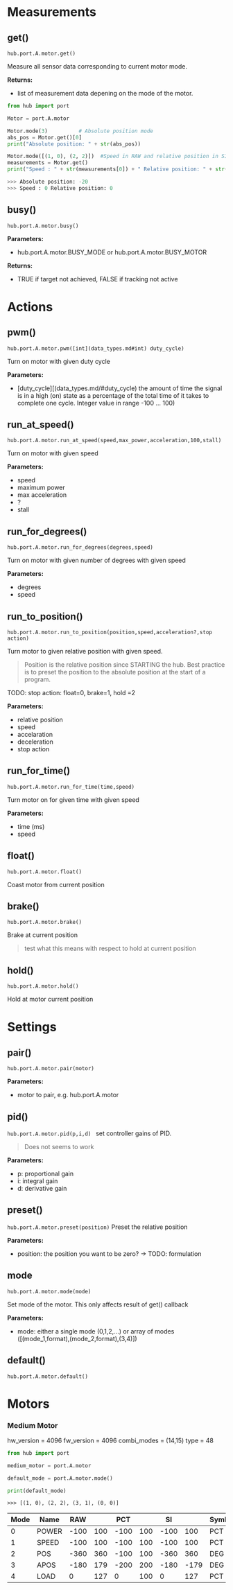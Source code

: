 # Measurements

## get()

`hub.port.A.motor.get() `

Measure all sensor data corresponding to current motor mode.

__Returns:__

*  list of measurement data depening on the mode of the motor.

``` python
from hub import port

Motor = port.A.motor

Motor.mode(3)          # Absolute position mode
abs_pos = Motor.get()[0]
print("Absolute position: " + str(abs_pos))

Motor.mode([(1, 0), (2, 2)])  #Speed in RAW and relative position in SI
measurements = Motor.get()
print("Speed : " + str(measurements[0]) + " Relative position: " + str(measurements[1]))

```

``` python
>>> Absolute position: -20
>>> Speed : 0 Relative position: 0
```

## busy()

`hub.port.A.motor.busy()`

__Parameters:__

*  hub.port.A.motor.BUSY_MODE or hub.port.A.motor.BUSY_MOTOR

__Returns:__

*  TRUE if target not achieved, FALSE if tracking not active

# Actions

## pwm()

`hub.port.A.motor.pwm([int](data_types.md#int) duty_cycle)`

Turn on motor with given duty cycle

__Parameters:__

*  [duty_cycle][(data_types.md/#duty_cycle) the amount of time the signal is in a high (on) state as a percentage of the total time of it takes to complete one cycle. Integer value in range -100 ... 100)

## run_at_speed()

`hub.port.A.motor.run_at_speed(speed,max_power,acceleration,100,stall)`

Turn on motor with given speed

__Parameters:__

*  speed
*  maximum power
*  max acceleration
*  ?
*  stall 

## run_for_degrees()

`hub.port.A.motor.run_for_degrees(degrees,speed)`

Turn on motor with given number of degrees with given speed

__Parameters:__

*  degrees
*  speed

## run_to_position()

`hub.port.A.motor.run_to_position(position,speed,acceleration?,stop action)`

Turn motor to given relative position with given speed. 

> Position is the relative position since STARTING the hub. Best practice is to preset the position to the absolute position at the start of a program.

TODO: stop action: float=0,  brake=1, hold =2

__Parameters:__

*  relative position
*  speed
*  accelaration
*  deceleration
*  stop action

## run_for_time()

`hub.port.A.motor.run_for_time(time,speed)`

Turn motor on for given time with given speed

__Parameters:__

*  time (ms)
*  speed

## float()
`hub.port.A.motor.float()`

Coast motor from current position

## brake()
  
`hub.port.A.motor.brake()`

Brake at current position

> test what this means with respect to hold at current position

## hold()

`hub.port.A.motor.hold()`

Hold at motor current position

# Settings

## pair()

`hub.port.A.motor.pair(motor)`

__Parameters:__

*  motor to pair, e.g. hub.port.A.motor

## pid()

`hub.port.A.motor.pid(p,i,d) `
set controller gains of PID. 

> Does not seems to work

__Parameters:__

*  p: proportional gain
*  i: integral gain
*  d: derivative gain

## preset()

`hub.port.A.motor.preset(position)`
Preset the relative position

__Parameters:__

*  position: the position you want to be zero? -> TODO: formulation

## mode

`hub.port.A.motor.mode(mode)`

Set mode of the motor. This only affects result of get() callback

__Parameters:__

*  mode: either a single mode (0,1,2,...) or array of modes ([(mode_1,format),(mode_2,format),(3,4)])

## default()

`hub.port.A.motor.default()`


# Motors

### Medium Motor

hw_version = 4096
fw_version = 4096
combi_modes = (14,15)
type = 48

``` python
from hub import port

medium_motor = port.A.motor

default_mode = port.A.motor.mode()

print(default_mode)
```

```
>>> [(1, 0), (2, 2), (3, 1), (0, 0)]
```

|Mode|Name |RAW |      |PCT |      |SI  |      |Symbol|Capabilities?           |Datasets|Type|Figures|Decimals|
|----|-----|----|------|----|------|----|------|------|------------------------|--------|----|-------|--------|
|0   |POWER|-100|100   |-100|100   |-100|100   |PCT   |\x10\x00\x00\x00\x01\x04|1       |0   |1      |0       |
|1   |SPEED|-100|100   |-100|100   |-100|100   |PCT   |\x10\x00\x00\x00\x01\x04|1       |0   |4      |0       |
|2   |POS  |-360|360   |-100|100   |-360|360   |DEG   |\x10\x00\x00\x00\x01\x04|1       |2   |4      |0       |
|3   |APOS |-180|179   |-200|200   |-180|-179  |DEG   |\x10\x00\x00\x00\x01\x04|1       |1   |3      |0       |
|4   |LOAD |0   |127   |0   |100   |0   |127   |PCT   |\x10\x00\x00\x00\x01\x04|1       |1   |1      |0       |
